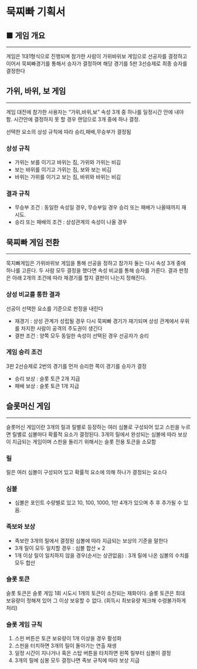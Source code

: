 # 묵찌빠 기획서

## ■ 게임 개요
---

게임은 1대1형식으로 진행되며 참가한 사람이 가위바위보 게임으로 선공자를 결정하고 이어서 묵찌빠경기를 통해서 승자가 결정하며 해당 경기를 5판 3선승제로 최종 승자를 결정한다

## 가위, 바위, 보 게임
---

게임 대전에 참가한 사용자는 “가위,바위,보” 속성 3개 중 하나를 일정시간 안에 내야 함. 시간안에 결정하지 못 할 경우 랜덤으로 3개 중에 하나 결정.

선택한 요소의 상성 규칙에 따라 승리,패배,무승부가 결정됨

### 상성 규칙

- 가위는 보를 이기고 바위는 짐, 가위와 가위는 비김
- 보는 바위를 이기고 가위는 짐, 보와 보는 비김
- 바위는 가위를 이기고 보는 짐, 바위와 바위는 비김

### 결과 규칙

- 무승부 조건 : 동일한 속성일 경우, 무승부일 경우 승리 또는 패배가 나올때까지 재시도.
- 승리 또는 패배의 조건 : 상성관계의 속성이 나올 경우

## 묵찌빠 게임 전환
---

묵지빠게임은 가위바위보 게임을 통해 선공을 정하고 참가자 둘는 다시 속성 3개 중에 하나를 고른다. 두 사람 모두 결정을 했다면 속성 비교를 통해 승자를 가른다. 결과 판정은 아래 2개의 조건에 따라 재경기를 할지 결판이 나는지 정해진다.

### 상성 비교를 통한 결과

선공이 선택한 요소를 기준으로 판정을 내린다

- 재경기 : 상성 관계가 성립될 경우 다시 묵찌빠 경기가 재기되며 상성 관계에서 우위를 차지한 사람이 공격의 주도권이 생긴다
- 결판 조건 : 양쪽 모두 동일한 속성이 선택된 경우 선공자가 승리

### 게임 승리 조건

3판 2선승제로 2번의 경기를 먼저 승리한 쪽이 경기를 승자가 결정

- 승리 보상 : 슬롯 토큰 2개 지급
- 패배 보상 : 슬롯 토큰 1개 지급

## 슬롯머신 게임
---

슬롯머신 게임이란 3개의 릴과 릴별로 등장하는 여러 심볼로 구성되어 있고 스핀을 누르면 릴별로 심볼마다 확률적 요소가 결정된다. 3개의 릴에서 완성되는 심볼에 따라 보상이 지급되는 게임이며 스핀을 돌리기 위해서는 슬롯 전용 토큰을 소모함

### 릴

릴은 여러 심볼이 구성되어 있고 확률적 요소에 의해 하나가 결정되는 요소다

### 심볼

- 심볼은 포인트 수량별로 있고 10, 100, 1000, 1만 4개가 있으며 추 후 추가될 수 있음.

### 족보와 보상

- 족보란 3개의 릴에서 결정된 심볼에 따라 지급되는 보상의 기준을 말한다
- 3개 릴이 모두 일치할 경우 : 심볼 합산 × 2
- 1개 이상 릴이 일치하지 않을 경우(순서는 상관없음) : 3개 릴에 나온 심볼의 수치를 모두 합산

### 슬롯 토큰

슬롯 토큰은 슬롯 게임 1회 시도시 1개의 토큰이 소진되는 재화이다. 슬롯 토큰은 최대 보유량이 정해져 있어 그 이상 보유할 수 없다. (회득시 최보유량 체크해 수령불가하게 처리)

### 슬롯 게임 규칙

1. 스핀 버튼은 토큰 보유량이 1개 이상을 경우 활성화
2. 스핀을 터치하면 3개의 릴이 돌아가는 연출 재생
3. 일정 시간이 지나거나 혹은 스탑 버튼을 타치하면 왼쪽 릴부터 심볼이 결정
4. 3개의 릴에 심봉 모두 결정나면 족보 규칙에 따라 보상 지급